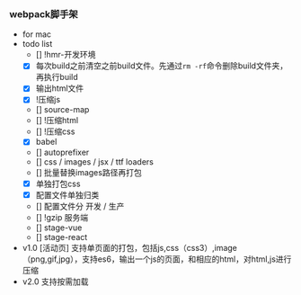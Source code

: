 ### webpack脚手架

* for mac
* todo list
  * [] !hmr-开发环境
  * [x] 每次build之前清空之前build文件。先通过`rm -rf`命令删除build文件夹，再执行build
  * [x] 输出html文件
  * [x] !压缩js
  * [] source-map
  * [] !压缩html
  * [] !压缩css
  * [x] babel
  * [] autoprefixer
  * [] css / images / jsx / ttf loaders
  * [] 批量替换images路径再打包
  * [x] 单独打包css
  * [x] 配置文件单独归类
  * [] 配置文件分 开发 / 生产
  * [] !gzip 服务端
  * [] stage-vue
  * [] stage-react
* v1.0 [活动页] 支持单页面的打包，包括js,css（css3）,image（png,gif,jpg），支持es6，输出一个js的页面，和相应的html，对html,js进行压缩
* v2.0 支持按需加载

